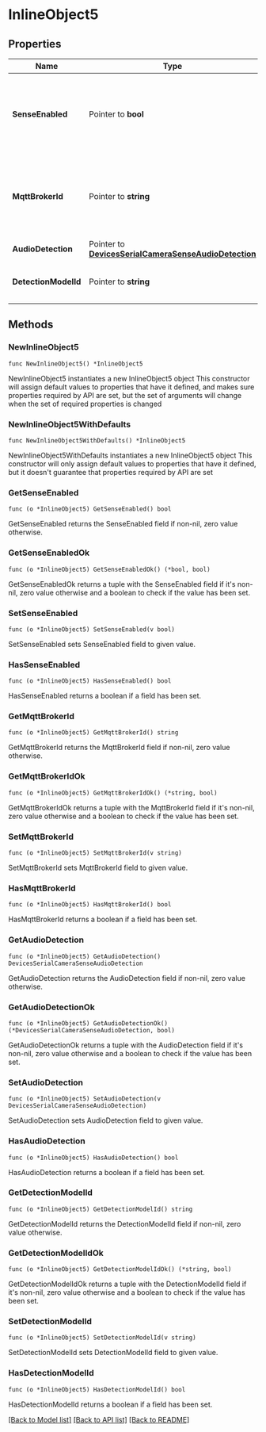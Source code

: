 # InlineObject5

## Properties

Name | Type | Description | Notes
------------ | ------------- | ------------- | -------------
**SenseEnabled** | Pointer to **bool** | Boolean indicating if sense(license) is enabled(true) or disabled(false) on the camera | [optional] 
**MqttBrokerId** | Pointer to **string** | The ID of the MQTT broker to be enabled on the camera. A value of null will disable MQTT on the camera | [optional] 
**AudioDetection** | Pointer to [**DevicesSerialCameraSenseAudioDetection**](DevicesSerialCameraSenseAudioDetection.md) |  | [optional] 
**DetectionModelId** | Pointer to **string** | The ID of the object detection model | [optional] 

## Methods

### NewInlineObject5

`func NewInlineObject5() *InlineObject5`

NewInlineObject5 instantiates a new InlineObject5 object
This constructor will assign default values to properties that have it defined,
and makes sure properties required by API are set, but the set of arguments
will change when the set of required properties is changed

### NewInlineObject5WithDefaults

`func NewInlineObject5WithDefaults() *InlineObject5`

NewInlineObject5WithDefaults instantiates a new InlineObject5 object
This constructor will only assign default values to properties that have it defined,
but it doesn't guarantee that properties required by API are set

### GetSenseEnabled

`func (o *InlineObject5) GetSenseEnabled() bool`

GetSenseEnabled returns the SenseEnabled field if non-nil, zero value otherwise.

### GetSenseEnabledOk

`func (o *InlineObject5) GetSenseEnabledOk() (*bool, bool)`

GetSenseEnabledOk returns a tuple with the SenseEnabled field if it's non-nil, zero value otherwise
and a boolean to check if the value has been set.

### SetSenseEnabled

`func (o *InlineObject5) SetSenseEnabled(v bool)`

SetSenseEnabled sets SenseEnabled field to given value.

### HasSenseEnabled

`func (o *InlineObject5) HasSenseEnabled() bool`

HasSenseEnabled returns a boolean if a field has been set.

### GetMqttBrokerId

`func (o *InlineObject5) GetMqttBrokerId() string`

GetMqttBrokerId returns the MqttBrokerId field if non-nil, zero value otherwise.

### GetMqttBrokerIdOk

`func (o *InlineObject5) GetMqttBrokerIdOk() (*string, bool)`

GetMqttBrokerIdOk returns a tuple with the MqttBrokerId field if it's non-nil, zero value otherwise
and a boolean to check if the value has been set.

### SetMqttBrokerId

`func (o *InlineObject5) SetMqttBrokerId(v string)`

SetMqttBrokerId sets MqttBrokerId field to given value.

### HasMqttBrokerId

`func (o *InlineObject5) HasMqttBrokerId() bool`

HasMqttBrokerId returns a boolean if a field has been set.

### GetAudioDetection

`func (o *InlineObject5) GetAudioDetection() DevicesSerialCameraSenseAudioDetection`

GetAudioDetection returns the AudioDetection field if non-nil, zero value otherwise.

### GetAudioDetectionOk

`func (o *InlineObject5) GetAudioDetectionOk() (*DevicesSerialCameraSenseAudioDetection, bool)`

GetAudioDetectionOk returns a tuple with the AudioDetection field if it's non-nil, zero value otherwise
and a boolean to check if the value has been set.

### SetAudioDetection

`func (o *InlineObject5) SetAudioDetection(v DevicesSerialCameraSenseAudioDetection)`

SetAudioDetection sets AudioDetection field to given value.

### HasAudioDetection

`func (o *InlineObject5) HasAudioDetection() bool`

HasAudioDetection returns a boolean if a field has been set.

### GetDetectionModelId

`func (o *InlineObject5) GetDetectionModelId() string`

GetDetectionModelId returns the DetectionModelId field if non-nil, zero value otherwise.

### GetDetectionModelIdOk

`func (o *InlineObject5) GetDetectionModelIdOk() (*string, bool)`

GetDetectionModelIdOk returns a tuple with the DetectionModelId field if it's non-nil, zero value otherwise
and a boolean to check if the value has been set.

### SetDetectionModelId

`func (o *InlineObject5) SetDetectionModelId(v string)`

SetDetectionModelId sets DetectionModelId field to given value.

### HasDetectionModelId

`func (o *InlineObject5) HasDetectionModelId() bool`

HasDetectionModelId returns a boolean if a field has been set.


[[Back to Model list]](../README.md#documentation-for-models) [[Back to API list]](../README.md#documentation-for-api-endpoints) [[Back to README]](../README.md)


